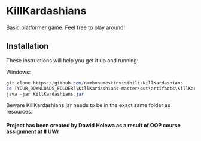 # KillKardashians

Basic platformer game.
Feel free to play around!

## Installation
These instructions will help you get it up and running:

Windows:
```powershell
git clone https://github.com/nambonumestinvisibili/KillKardashians
cd [YOUR_DOWNLOADS_FOLDER]\KillKardashians-master\out\artifacts\KillKardashians_jar
java -jar KillKardashians.jar
```
Beware KillKardashians.jar needs to be in the exact same folder as resources.

#### Project has been created by Dawid Holewa as a result of OOP course assignment at II UWr
